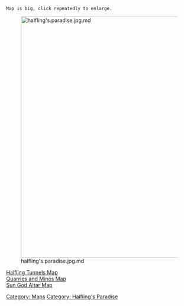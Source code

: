 `Map is big, click repeatedly to enlarge.`

<figure>
<img src="halfling&#39;s.paradise.jpg.md"
title="halfling&#39;s.paradise.jpg.md" width="650"
alt="halfling&#39;s.paradise.jpg.md" />
<figcaption aria-hidden="true">halfling's.paradise.jpg.md</figcaption>
</figure>

[Halfling Tunnels Map](Halfling_Tunnels_Map "wikilink")  
[Quarries and Mines Map](Quarries_and_Mines_Map "wikilink")  
[Sun God Altar Map](Sun_God_Altar_Map "wikilink")  

[Category: Maps](Category:_Maps "wikilink") [Category: Halfling's
Paradise](Category:_Halfling's_Paradise "wikilink")
